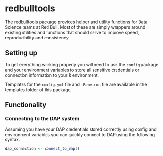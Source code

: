 
redbulltools
============

The redbulltools package provides helper and utility functions for Data Science teams at Red Bull. Most of these are simply wrappers around existing utilities and functions that should serve to improve speed, reproducibility and consistency.

Setting up
----------

To get everything working properly you will need to use the `config` package and your environment variables to store all sensitive credentials or connection information to your R environment.

Templates for the `config.yml` file and `.Renviron` file are available in the templates folder of this package.

Functionality
-------------

### Connecting to the DAP system

Assuming you have your DAP credentials stored correctly using config and environment variables you can quickly connect to DAP using the following syntax.

``` r
dap_connection <- connect_to_dap()
```
